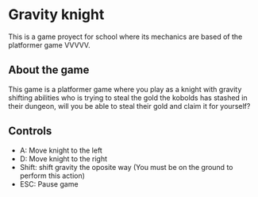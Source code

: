 # Gravity knight
This is a game proyect for school where its mechanics are based of the platformer game VVVVV.
## About the game
This game is a platformer game where you play as a knight with gravity shifting abilities who is trying to steal the gold the kobolds has stashed in their dungeon, will you be able to steal their gold and claim it for yourself?
## Controls
- A: Move knight to the left
- D: Move knight to the right
- Shift: shift gravity the oposite way (You must be on the ground to perform this action)
- ESC: Pause game
